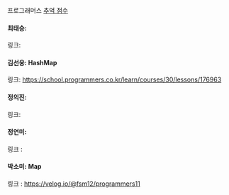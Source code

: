 프로그래머스 [추억 점수](https://school.programmers.co.kr/learn/courses/30/lessons/176963)<br>

#### 최태승:
링크:

#### 김선웅: HashMap
링크: https://school.programmers.co.kr/learn/courses/30/lessons/176963

#### 정의진: 
링크: 

#### 정연미:
링크 : 

#### 박소미: Map
링크 : https://velog.io/@fsm12/programmers11
